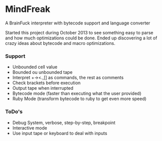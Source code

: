 # MindFreak
A BrainFuck interpreter with bytecode support and language converter

Started this project during October 2013 to see something easy to parse and how much optimizations could be done. Ended up discovering a lot of crazy ideas about bytecode and macro optimizations.

### Support
- Unbounded cell value
- Bounded ou unbounded tape
- Interpret +-><.,[] as commands, the rest as comments
- Check brackets before execution
- Output tape when interrupted
- Bytecode mode (faster than executing what the user provided)
- Ruby Mode (transform bytecode to ruby to get even more speed)

### ToDo's
- Debug System, verbose, step-by-step, breakpoint
- Interactive mode
- Use input tape or keyboard to deal with inputs
